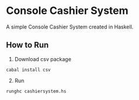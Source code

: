 # Console Cashier System

A simple Console Cashier System created in Haskell.

## How to Run

1. Download csv package

```
cabal install csv
```

2. Run

```
runghc cashiersystem.hs
```
